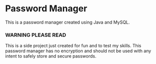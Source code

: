 # Password Manager
This is a password manager created using Java and MySQL.

### **WARNING PLEASE READ**
This is a side project just created for fun and to test my skills.
This password manager has no encryption and should not be used with any intent to safely store and secure passwords.
